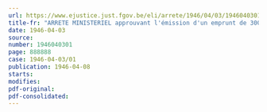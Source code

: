 ```yaml
---
url: https://www.ejustice.just.fgov.be/eli/arrete/1946/04/03/1946040301/justel
title-fr: "ARRETE MINISTERIEL approuvant l'émission d'un emprunt de 300 000 000 de francs par le Fonds national d'Aide au Rééquipement ménager des Travailleurs"
date: 1946-04-03
source:
number: 1946040301
page: 888888
case: 1946-04-03/01
publication: 1946-04-08
starts:
modifies:
pdf-original:
pdf-consolidated:
---
```


